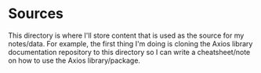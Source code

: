 # Sources

This directory is where I'll store content that is used as the source for my notes/data. For example, the first thing I'm doing is cloning the Axios library documentation repository to this directory so I can write a cheatsheet/note on how to use the Axios library/package.
